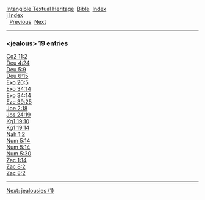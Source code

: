 [Intangible Textual Heritage](../../index)  [Bible](../index) 
[Index](index)   
[j Index](_j_)  
  [Previous](c06110)  [Next](c06112) 

------------------------------------------------------------------------

### &lt;jealous&gt; 19 entries

[Co2 11:2](../kjv/co2011.htm#002)  
[Deu 4:24](../kjv/deu004.htm#024)  
[Deu 5:9](../kjv/deu005.htm#009)  
[Deu 6:15](../kjv/deu006.htm#015)  
[Exo 20:5](../kjv/exo020.htm#005)  
[Exo 34:14](../kjv/exo034.htm#014)  
[Exo 34:14](../kjv/exo034.htm#014)  
[Eze 39:25](../kjv/eze039.htm#025)  
[Joe 2:18](../kjv/joe002.htm#018)  
[Jos 24:19](../kjv/jos024.htm#019)  
[Kg1 19:10](../kjv/kg1019.htm#010)  
[Kg1 19:14](../kjv/kg1019.htm#014)  
[Nah 1:2](../kjv/nah001.htm#002)  
[Num 5:14](../kjv/num005.htm#014)  
[Num 5:14](../kjv/num005.htm#014)  
[Num 5:30](../kjv/num005.htm#030)  
[Zac 1:14](../kjv/zac001.htm#014)  
[Zac 8:2](../kjv/zac008.htm#002)  
[Zac 8:2](../kjv/zac008.htm#002)  

------------------------------------------------------------------------

[Next: jealousies (1)](c06112)
